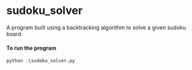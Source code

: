 # sudoku_solver

A program built using a backtracking algorithm to solve a given sudoku board

#### To run the program

```
python .\sudoku_solver.py
```
